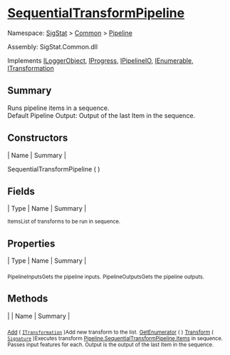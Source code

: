 # [SequentialTransformPipeline](./SequentialTransformPipeline.md)

Namespace: [SigStat]() > [Common](./../README.md) > [Pipeline](./README.md)

Assembly: SigStat.Common.dll

Implements [ILoggerObject](./../ILoggerObject.md), [IProgress](./../Helpers/IProgress.md), [IPipelineIO](./IPipelineIO.md), [IEnumerable](https://docs.microsoft.com/en-us/dotnet/api/System.Collections.IEnumerable), [ITransformation](./../ITransformation.md)

## Summary
Runs pipeline items in a sequence.  <br>Default Pipeline Output: Output of the last Item in the sequence.

## Constructors

| Name | Summary | 

SequentialTransformPipeline (  )<sub></sub>


## Fields

| Type | Name | Summary | 

<sub>Items</sub><sub>List of transforms to be run in sequence.</sub>


## Properties

| Type | Name | Summary | 

<sub>PipelineInputs</sub><sub>Gets the pipeline inputs.</sub>
<sub>PipelineOutputs</sub><sub>Gets the pipeline outputs.</sub>


## Methods

|  | Name | Summary | 

<sub>[Add](./Methods/SequentialTransformPipeline-100663508.md) ( [`ITransformation`](./../ITransformation.md) )</sub><sub>Add new transform to the list.</sub>
<sub>[GetEnumerator](./Methods/SequentialTransformPipeline-100663507.md) (  )</sub><sub></sub>
<sub>[Transform](./Methods/SequentialTransformPipeline-100663509.md) ( [`Signature`](./../Signature.md) )</sub><sub>Executes transform [Pipeline.SequentialTransformPipeline.Items](https://github.com/hargitomi97/sigstat/blob/master/docs/md/.md) in sequence.  Passes input features for each.  Output is the output of the last Item in the sequence.</sub>


